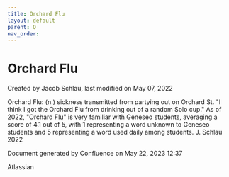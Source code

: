 ```yaml
---
title: Orchard Flu
layout: default
parent: O
nav_order:
---
```


# Orchard Flu

Created by  Jacob Schlau, last modified on May 07, 2022

Orchard Flu: (n.) sickness transmitted from partying out on Orchard St. &quot;I think I got the Orchard Flu from drinking out of a random Solo cup.&quot; As of 2022, &quot;Orchard Flu&quot; is very familiar with Geneseo students, averaging a score of 4.1 out of 5, with 1 representing a word unknown to Geneseo students and 5 representing a word used daily among students. J. Schlau 2022

Document generated by Confluence on May 22, 2023 12:37

Atlassian
